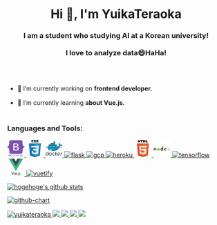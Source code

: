 ###

<h1 align="center">Hi 👋, I'm YuikaTeraoka</h1>
<h3 align="center">I am a student who studying AI at a Korean university!<br><br>
  I love to analyze data😄HaHa!</h3><br><br>

- 🔭 I’m currently working on **frontend developer.**

- 🌱 I’m currently learning **about Vue.js.**　<br><br>

<!-- - 🤝 I’m looking for help with **S!NERGY!** -->

<!-- <h3 align="left">Connect with me:</h3> -->
<p align="left">
</p>

<h3 align="left">Languages and Tools:</h3>
<p align="left"> <a href="https://getbootstrap.com" target="_blank" rel="noreferrer"> <img src="https://raw.githubusercontent.com/devicons/devicon/master/icons/bootstrap/bootstrap-plain-wordmark.svg" alt="bootstrap" width="40" height="40"/> </a> <a href="https://www.w3schools.com/css/" target="_blank" rel="noreferrer"> <img src="https://raw.githubusercontent.com/devicons/devicon/master/icons/css3/css3-original-wordmark.svg" alt="css3" width="40" height="40"/> </a> <a href="https://www.docker.com/" target="_blank" rel="noreferrer"> <img src="https://raw.githubusercontent.com/devicons/devicon/master/icons/docker/docker-original-wordmark.svg" alt="docker" width="40" height="40"/> </a> <a href="https://flask.palletsprojects.com/" target="_blank" rel="noreferrer"> <img src="https://www.vectorlogo.zone/logos/pocoo_flask/pocoo_flask-icon.svg" alt="flask" width="40" height="40"/> </a> <a href="https://cloud.google.com" target="_blank" rel="noreferrer"> <img src="https://www.vectorlogo.zone/logos/google_cloud/google_cloud-icon.svg" alt="gcp" width="40" height="40"/> </a> <a href="https://heroku.com" target="_blank" rel="noreferrer"> <img src="https://www.vectorlogo.zone/logos/heroku/heroku-icon.svg" alt="heroku" width="40" height="40"/> </a> <a href="https://www.w3.org/html/" target="_blank" rel="noreferrer"> <img src="https://raw.githubusercontent.com/devicons/devicon/master/icons/html5/html5-original-wordmark.svg" alt="html5" width="40" height="40"/> </a> <a href="https://nodejs.org" target="_blank" rel="noreferrer"> <img src="https://raw.githubusercontent.com/devicons/devicon/master/icons/nodejs/nodejs-original-wordmark.svg" alt="nodejs" width="40" height="40"/> </a> <a href="https://www.tensorflow.org" target="_blank" rel="noreferrer"> <img src="https://www.vectorlogo.zone/logos/tensorflow/tensorflow-icon.svg" alt="tensorflow" width="40" height="40"/> </a> <a href="https://vuejs.org/" target="_blank" rel="noreferrer"> <img src="https://raw.githubusercontent.com/devicons/devicon/master/icons/vuejs/vuejs-original-wordmark.svg" alt="vuejs" width="40" height="40"/> </a> <a href="https://vuetifyjs.com/en/" target="_blank" rel="noreferrer"> <img src="https://bestofjs.org/logos/vuetify.svg" alt="vuetify" width="40" height="40"/> </a> </p>


<!-- リポジトリステータス -->
[![hogehoge's github stats](https://github-readme-stats.vercel.app/api?username=yuikateraoka&hide=contribs&count_private=true&show_icons=true&theme=tokyonight)](https://github.com/yuikateraoka/)



<!-- リポジトリchart -->
[![github-chart](https://github-chart.vercel.app/api?user=yuikateraoka)](https://github.com/yuikateraoka/github-chart)

<p align="left"> 
  <a href="https://github.com/yuikateraoka/yuikateraoka/">
    <img src="https://komarev.com/ghpvc/?username=yuikateraoka" alt="yuikateraoka" />
  </a>

  <a href="https://github.com/yuikateraoka">
    <img height="20" src="https://img.shields.io/github/followers/yuikateraoka?label=follow&logo=github&style=flat" />
  </a>

  <a href="https://stackoverflow.com/users/5720201/yutkat">
    <img height="20" src="https://img.shields.io/stackexchange/stackoverflow/r/5720201?label=StackOverflow&logo=stack-overflow&style=flat" />
  </a>
  <a href="http://qiita.com/yuikateraoka">
    <img height="20" src="https://qiita-badge.apiapi.app/s/yuikateraoka/posts.svg" />
  </a>
  <//qiita.com/yuikateraoka">
    <img height="20" src="https://qiita-badge.apiapi.app/s/yutkat/contributions.svg" />
  </a>
</p>


  
<!--
**yuikateraoka/yuikateraoka** is a ✨ _special_ ✨ repository because its `README.md` (this file) appears on your GitHub profile.

Here are some ideas to get you started:

- 🔭 I’m currently working on ...
- 🌱 I’m currently learning ...
- 👯 I’m looking to collaborate on ...
- 🤔 I’m looking for help with ...
- 💬 Ask me about ...
- 📫 How to reach me: ...
- 😄 Pronouns: ...
- ⚡ Fun fact: ...
-->

